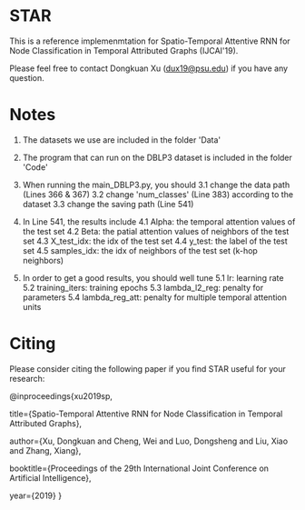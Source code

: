 # STAR

This is a reference implemenmtation for Spatio-Temporal Attentive RNN for Node Classification in Temporal Attributed Graphs (IJCAI'19).

Please feel free to contact Dongkuan Xu (dux19@psu.edu) if you have any question.

# Notes
1. The datasets we use are included in the folder 'Data'

2. The program that can run on the DBLP3 dataset is included in the folder 'Code'

3. When running the main_DBLP3.py, you should 
		3.1 change the data path (Lines 366 & 367)
		3.2 change 'num_classes' (Line 383) according to the dataset
		3.3 change the saving path (Line 541)

4. In Line 541, the results include
		4.1 Alpha: the temporal attention values of the test set
		4.2 Beta: the patial attention values of neighbors of the test set
		4.3 X_test_idx: the idx of the test set
		4.4 y_test: the label of the test set
		4.5 samples_idx: the idx of neighbors of the test set (k-hop neighbors)

5. In order to get a good results, you should well tune
		5.1 lr: learning rate
		5.2 training_iters: training epochs
		5.3 lambda_l2_reg: penalty for parameters
		5.4 lambda_reg_att: penalty for multiple temporal attention units

# Citing
Please consider citing the following paper if you find STAR useful for your research:

@inproceedings{xu2019sp,
  
  title={Spatio-Temporal Attentive RNN for Node Classification in Temporal Attributed Graphs},
  
  author={Xu, Dongkuan and Cheng, Wei and Luo, Dongsheng and Liu, Xiao and Zhang, Xiang},
  
  booktitle={Proceedings of the 29th International Joint Conference on Artificial Intelligence},
  
  year={2019}
}

